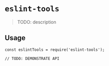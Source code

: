 # `eslint-tools`

> TODO: description

## Usage

```
const eslintTools = require('eslint-tools');

// TODO: DEMONSTRATE API
```
